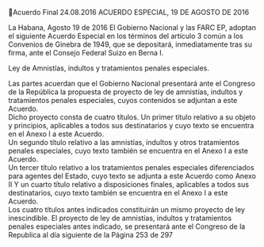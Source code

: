 Acuerdo Final 
24.08.2016 
ACUERDO ESPECIAL, 19 DE AGOSTO DE 2016 

La Habana, Agosto 19 de 2016 
El Gobierno Nacional y las FARC EP, adoptan el siguiente Acuerdo Especial en los 
términos  del  artículo  3  común  a  los  Convenios  de  Ginebra  de  1949,  que  se 
depositará, inmediatamente tras su firma, ante el Consejo Federal Suizo en Berna 
I.

Ley de Amnistías, indultos y tratamientos penales especiales. 

Las partes acuerdan que el Gobierno Nacional presentará ante el Congreso de la 
República  la  propuesta  de  proyecto  de  ley  de  amnistías,  indultos  y  tratamientos 
penales especiales, cuyos contenidos se adjuntan a este Acuerdo.  
Dicho  proyecto  consta  de  cuatro  títulos.  Un  primer  título  relativo  a  su  objeto  y 
principios,  aplicables  a  todos  sus  destinatarios  y  cuyo  texto  se  encuentra  en  el 
Anexo I a este Acuerdo.  
Un segundo título relativo a las amnistías, indultos y otros tratamientos penales 
especiales, cuyo texto también se encuentra en el Anexo I a este Acuerdo.  
Un tercer título relativo a los tratamientos penales especiales diferenciados para 
agentes del Estado, cuyo texto se adjunta a este Acuerdo como Anexo II 
Y  un  cuarto  título  relativo  a  disposiciones  finales,  aplicables  a  todos  sus 
destinatarios, cuyo texto también se encuentra en el Anexo I a este Acuerdo.  
Los  cuatro  títulos  antes  indicados  constituirán  un  mismo  proyecto  de  ley 
inescindible. 
El proyecto de ley de amnistías, indultos y tratamientos penales especiales antes 
indicado,  se  presentará  ante  el  Congreso  de  la  Republica  al  día  siguiente  de  la 
Página 253 de 297 
 

